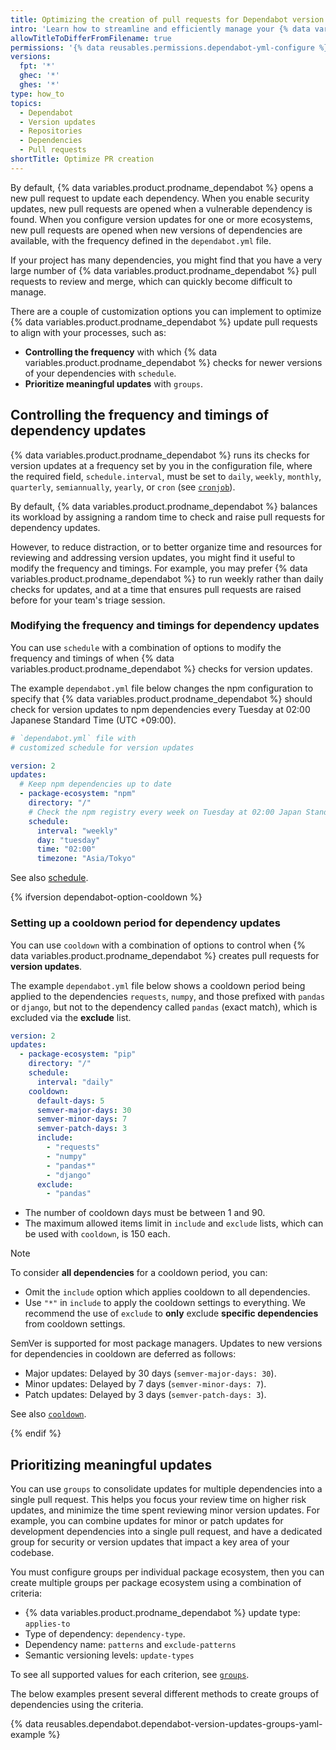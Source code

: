 ```yaml
---
title: Optimizing the creation of pull requests for Dependabot version updates
intro: 'Learn how to streamline and efficiently manage your {% data variables.product.prodname_dependabot %} pull requests.'
allowTitleToDifferFromFilename: true
permissions: '{% data reusables.permissions.dependabot-yml-configure %}'
versions:
  fpt: '*'
  ghec: '*'
  ghes: '*'
type: how_to
topics:
  - Dependabot
  - Version updates
  - Repositories
  - Dependencies
  - Pull requests
shortTitle: Optimize PR creation
---
```


By default, {% data variables.product.prodname_dependabot %} opens a new pull request to update each dependency. When you enable security updates, new pull requests are opened when a vulnerable dependency is found. When you configure version updates for one or more ecosystems, new pull requests are opened when new versions of dependencies are available, with the frequency defined in the `dependabot.yml` file.

If your project has many dependencies, you might find that you have a very large number of {% data variables.product.prodname_dependabot %} pull requests to review and merge, which can quickly become difficult to manage.

There are a couple of customization options you can implement to optimize {% data variables.product.prodname_dependabot %} update pull requests to align with your processes, such as:
* **Controlling the frequency** with which {% data variables.product.prodname_dependabot %} checks for newer versions of your dependencies with `schedule`.
* **Prioritize meaningful updates** with `groups`.

## Controlling the frequency and timings of dependency updates

{% data variables.product.prodname_dependabot %} runs its checks for version updates at a frequency set by you in the configuration file, where the required field, `schedule.interval`, must be set to `daily`, `weekly`, `monthly`, `quarterly`, `semiannually`, `yearly`, or `cron` (see [`cronjob`](/code-security/dependabot/working-with-dependabot/dependabot-options-reference#cronjob)).

By default, {% data variables.product.prodname_dependabot %} balances its workload by assigning a random time to check and raise pull requests for dependency updates.

However, to reduce distraction, or to better organize time and resources for reviewing and addressing version updates, you might find it useful to modify the frequency and timings. For example, you may prefer {% data variables.product.prodname_dependabot %} to run weekly rather than daily checks for updates, and at a time that ensures pull requests are raised before for your team's triage session.

### Modifying the frequency and timings for dependency updates

You can use `schedule` with a combination of options to modify the frequency and timings of when {% data variables.product.prodname_dependabot %} checks for version updates.

The example `dependabot.yml` file below changes the npm configuration to specify that {% data variables.product.prodname_dependabot %} should check for version updates to npm dependencies every Tuesday at 02:00 Japanese Standard Time (UTC +09:00).

```yaml copy
# `dependabot.yml` file with
# customized schedule for version updates

version: 2
updates:
  # Keep npm dependencies up to date
  - package-ecosystem: "npm"
    directory: "/"
    # Check the npm registry every week on Tuesday at 02:00 Japan Standard Time (UTC +09:00)
    schedule:
      interval: "weekly"
      day: "tuesday"
      time: "02:00"
      timezone: "Asia/Tokyo"
```

See also [schedule](/code-security/dependabot/working-with-dependabot/dependabot-options-reference#schedule-).

{% ifversion dependabot-option-cooldown %}

### Setting up a cooldown period for dependency updates

You can use  `cooldown` with a combination of options to control when {% data variables.product.prodname_dependabot %} creates pull requests for **version updates**.

The example `dependabot.yml` file below shows a cooldown period being applied to the dependencies `requests`, `numpy`, and those prefixed with `pandas` or `django`, but not to the dependency called `pandas` (exact match), which is excluded via the **exclude** list.

```yaml copy
version: 2
updates:
  - package-ecosystem: "pip"
    directory: "/"
    schedule:
      interval: "daily"
    cooldown:
      default-days: 5
      semver-major-days: 30
      semver-minor-days: 7
      semver-patch-days: 3
      include:
        - "requests"
        - "numpy"
        - "pandas*"
        - "django"
      exclude:
        - "pandas"
```

* The number of cooldown days must be between 1 and 90.
* The maximum allowed items limit in `include` and `exclude` lists, which can be used with `cooldown`, is 150 each.

> [!NOTE]
> To consider **all dependencies** for a cooldown period, you can:
> * Omit the `include` option which applies cooldown to all dependencies.
> * Use `"*"` in `include` to apply the cooldown settings to everything.
> We recommend the use of `exclude` to **only** exclude **specific dependencies** from cooldown settings.

SemVer is supported for most package managers. Updates to new versions for dependencies in cooldown are deferred as follows:

* Major updates: Delayed by 30 days (`semver-major-days: 30`).
* Minor updates: Delayed by 7 days (`semver-minor-days: 7`).
* Patch updates: Delayed by 3 days (`semver-patch-days: 3`).

See also [`cooldown`](/code-security/dependabot/working-with-dependabot/dependabot-options-reference#cooldown-).

{% endif %}

## Prioritizing meaningful updates

You can use `groups` to consolidate updates for multiple dependencies into a single pull request. This helps you focus your review time on higher risk updates, and minimize the time spent reviewing minor version updates. For example, you can combine updates for minor or patch updates for development dependencies into a single pull request, and have a dedicated group for security or version updates that impact a key area of your codebase.

You must configure groups per individual package ecosystem, then you can create multiple groups per package ecosystem using a combination of criteria:

* {% data variables.product.prodname_dependabot %} update type: `applies-to`
* Type of dependency: `dependency-type`.
* Dependency name: `patterns` and `exclude-patterns`
* Semantic versioning levels: `update-types`

To see all supported values for each criterion, see [`groups`](/code-security/dependabot/working-with-dependabot/dependabot-options-reference#groups--).

The below examples present several different methods to create groups of dependencies using the criteria.

{% data reusables.dependabot.dependabot-version-updates-groups-yaml-example %}
